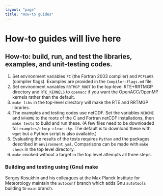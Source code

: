 ```yaml
---
layout: "page"
title: "How-to guides"
---
```

# How-to guides will live here

## How-to: build, run, and test the libraries, examples, and unit-testing codes.

1. Set environment variables `FC` (the Fortran 2003 compiler) and `FCFLAGS` (compiler flags). Examples are provided in the `Compiler-flags.md` file.
2. Set environment variables `RRTMGP_ROOT` to the top-level RTE+RRTMGP directory and `RTE_KERNELS` to `openacc` if you want the OpenACC/OpenMP kernels rather than the default.
3. `make libs` in the top-level directory will make the RTE and RRTMGP libraries.
4. The examples and testing codes use netCDF. Set the variables `NCHOME` and `NFHOME` to the roots of the C and Fortran netCDF installations, then `make tests` to build and run these. (A few files need to be downloaded for `examples/rfmip-clear-sky`. The default is to download these with `wget` but a Python script is also available.)
5. Evaluating the results of the tests requires `Python` and the packages described in `environment.yml`. Comparisons can be made with `make check` in the top level directory.
6. `make` invoked without a target in the top level attempts all three steps.


### Building and testing using (Gnu) make

Sergey Kosukhin and his colleagues at the Max Planck Institute for Meteorology
maintain the `autoconf` branch which adds Gnu `autotools` building to `main` branch.
